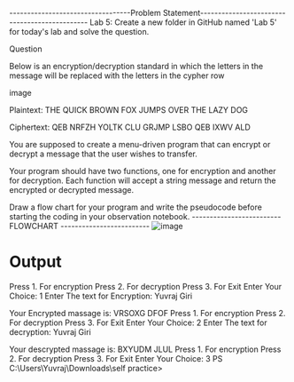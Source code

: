 ----------------------------------Problem Statement----------------------------------------------
Lab 5: Create a new folder in GitHub named 'Lab 5' for today's lab and solve the question.

Question

Below is an encryption/decryption standard in which the letters in the message will be replaced with the letters in the cypher row

image

Plaintext: THE QUICK BROWN FOX JUMPS OVER THE LAZY DOG

Ciphertext: QEB NRFZH YOLTK CLU GRJMP LSBO QEB IXWV ALD

You are supposed to create a menu-driven program that can encrypt or decrypt a message that the user wishes to transfer.

Your program should have two functions, one for encryption and another for decryption. Each function will accept a string message and return the encrypted or decrypted message.

Draw a flow chart for your program and write the pseudocode before starting the coding in your observation notebook.
------------------------- FLOWCHART -------------------------
![image](https://user-images.githubusercontent.com/118046310/223028861-99d4084b-5417-4838-9c1a-bd9b95613e6a.png)

# Output
Press 1. For encryption
Press 2. For decryption
Press 3. For Exit
Enter Your Choice: 1
Enter The text for Encryption: Yuvraj Giri

Your Encrypted massage is: VRSOXG DFOF
Press 1. For encryption
Press 2. For decryption
Press 3. For Exit
Enter Your Choice: 2
Enter The text for decryption: Yuvraj Giri

Your descrypted massage is: BXYUDM JLUL
Press 1. For encryption
Press 2. For decryption
Press 3. For Exit
Enter Your Choice: 3
PS C:\Users\Yuvraj\Downloads\self practice> 
